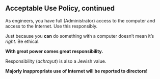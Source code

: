 ## Acceptable Use Policy, continued


As engineers, you have full (Administrator) access to the computer 
and access to the Internet. Use this responsibly.

Just because you **can** do something with a computer doesn’t mean it’s *right*. Be ethical.

**With great power comes great responsibility.** 

Responsibility (*achrayut*) is also a Jewish value.
    
**Majorly inappropriate use of Internet will be reported to directors!**


